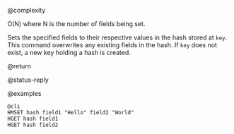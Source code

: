 @complexity

O(N) where N is the number of fields being set.

Sets the specified fields to their respective values in the hash
stored at `key`. This command overwrites any existing fields in the hash.
If `key` does not exist, a new key holding a hash is created.

@return

@status-reply

@examples

    @cli
    HMSET hash field1 "Hello" field2 "World"
    HGET hash field1
    HGET hash field2


